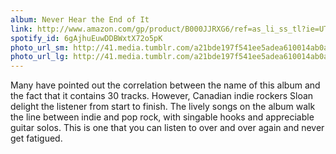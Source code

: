 ```yaml
---
album: Never Hear the End of It
link: http://www.amazon.com/gp/product/B000JJRXG6/ref=as_li_ss_tl?ie=UTF8&amp;camp=1789&amp;creative=390957&amp;creativeASIN=B000JJRXG6&amp;linkCode=as2&amp;tag=besalbintheun-20
spotify_id: 6gAjhuEuwDDBWxtX72o5pK
photo_url_sm: http://41.media.tumblr.com/a21bde197f541ee5adea610014ab0ad4/tumblr_mjbel2ic5A1rsqbe7o1_100.jpg
photo_url_lg: http://41.media.tumblr.com/a21bde197f541ee5adea610014ab0ad4/tumblr_mjbel2ic5A1rsqbe7o1_400.jpg
---
```

Many have pointed out the correlation between the name of this album and
the fact that it contains 30 tracks. However, Canadian indie rockers
Sloan delight the listener from start to finish. The lively songs on the
album walk the line between indie and pop rock, with singable hooks and
appreciable guitar solos. This is one that you can listen to over and
over again and never get fatigued.

